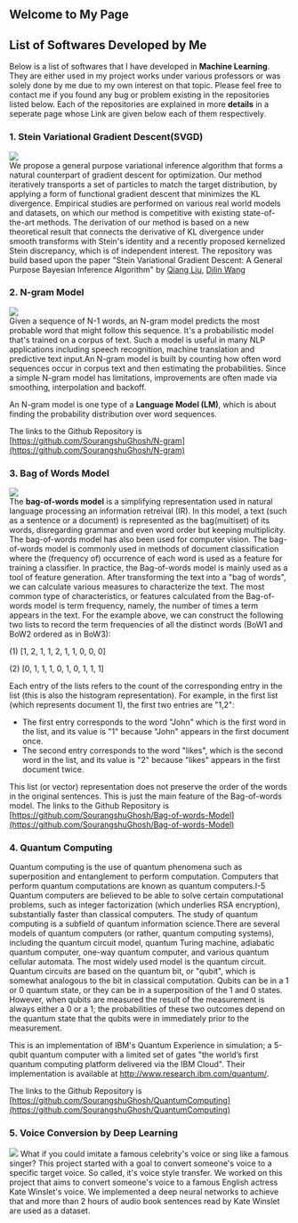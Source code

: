 ## Welcome to My Page

## List of Softwares Developed by Me
Below is a list of softwares that I have developed in **Machine Learning**. They are either used in my project works under various professors or was solely done by me due to my own interest on that topic. Please feel free to contact me if you found any bug or problem existing in the repositories listed below. Each of the repositories are explained in more **details** in a seperate page whose Link are given below each of them respectively.

### 1. **Stein Variational Gradient Descent(SVGD)**

![](https://raw.githubusercontent.com/SourangshuGhosh/SourangshuGhosh.github.io/master/Pictures/SVGD.png)
<br />We propose a general purpose variational inference algorithm that forms a natural counterpart of gradient descent for optimization. Our method iteratively transports a set of particles to match the target distribution, by applying a form of functional gradient descent that minimizes the KL divergence. Empirical studies are performed on various real world models and datasets, on which our method is competitive with existing state-of-the-art methods. The derivation of our method is based on a new theoretical result that connects the derivative of KL divergence under smooth transforms with Stein&#39;s identity and a recently proposed kernelized Stein discrepancy, which is of independent interest. The repository was build based upon the paper &quot;Stein Variational Gradient Descent: A General Purpose Bayesian Inference Algorithm&quot; by [Qiang Liu](https://arxiv.org/search/stat?searchtype=author&amp;query=Liu%2C+Q), [Dilin Wang](https://arxiv.org/search/stat?searchtype=author&amp;query=Wang%2C+D)

### 2. **N-gram Model**

![](https://raw.githubusercontent.com/SourangshuGhosh/SourangshuGhosh.github.io/master/Pictures/NGRAM.png)
<br />Given a sequence of N-1 words, an N-gram model predicts the most probable word that might follow this sequence. It&#39;s a probabilistic model that&#39;s trained on a corpus of text. Such a model is useful in many NLP applications including speech recognition, machine translation and predictive text input.An N-gram model is built by counting how often word sequences occur in corpus text and then estimating the probabilities. Since a simple N-gram model has limitations, improvements are often made via smoothing, interpolation and backoff.

An N-gram model is one type of a **Language Model (LM)**, which is about finding the probability distribution over word sequences.

The links to the Github Repository is [https://github.com/SourangshuGhosh/N-gram](https://github.com/SourangshuGhosh/N-gram)

### 3. **Bag of Words Model**

![](https://raw.githubusercontent.com/SourangshuGhosh/SourangshuGhosh.github.io/master/Pictures/BAGWORDS.png)
<br />The  **bag-of-words model**  is a simplifying representation used in natural language processing an information retreival (IR). In this model, a text (such as a sentence or a document) is represented as the  bag(multiset) of its words, disregarding grammar and even word order but keeping multiplicity. The bag-of-words model has also been used for computer vision. The bag-of-words model is commonly used in methods of document classification where the (frequency of) occurrence of each word is used as a feature for training a classifier. In practice, the Bag-of-words model is mainly used as a tool of feature generation. After transforming the text into a &quot;bag of words&quot;, we can calculate various measures to characterize the text. The most common type of characteristics, or features calculated from the Bag-of-words model is term frequency, namely, the number of times a term appears in the text. For the example above, we can construct the following two lists to record the term frequencies of all the distinct words (BoW1 and BoW2 ordered as in BoW3):

(1) [1, 2, 1, 1, 2, 1, 1, 0, 0, 0]

(2) [0, 1, 1, 1, 0, 1, 0, 1, 1, 1]

Each entry of the lists refers to the count of the corresponding entry in the list (this is also the histogram representation). For example, in the first list (which represents document 1), the first two entries are &quot;1,2&quot;:

- The first entry corresponds to the word &quot;John&quot; which is the first word in the list, and its value is &quot;1&quot; because &quot;John&quot; appears in the first document once.
- The second entry corresponds to the word &quot;likes&quot;, which is the second word in the list, and its value is &quot;2&quot; because &quot;likes&quot; appears in the first document twice.

This list (or vector) representation does not preserve the order of the words in the original sentences. This is just the main feature of the Bag-of-words model.
 The links to the Github Repository is [https://github.com/SourangshuGhosh/Bag-of-words-Model](https://github.com/SourangshuGhosh/Bag-of-words-Model)

###  4. **Quantum Computing**

Quantum computing is the use of quantum phenomena such as superposition and entanglement to perform computation. Computers that perform quantum computations are known as quantum computers.I-5 Quantum computers are believed to be able to solve certain computational problems, such as integer factorization (which underlies RSA encryption), substantially faster than classical computers. The study of quantum computing is a subfield of quantum information science.There are several models of quantum computers (or rather, quantum computing systems), including the quantum circuit model, quantum Turing machine, adiabatic quantum computer, one-way quantum computer, and various quantum cellular automata. The most widely used model is the quantum circuit. Quantum circuits are based on the quantum bit, or "qubit", which is somewhat analogous to the bit in classical computation. Qubits can be in a 1 or 0 quantum state, or they can be in a superposition of the 1 and 0 states. However, when qubits are measured the result of the measurement is always either a 0 or a 1; the probabilities of these two outcomes depend on the quantum state that the qubits were in immediately prior to the measurement.

This is an implementation of IBM's Quantum Experience in simulation; a 5-qubit quantum computer with a limited set of gates "the world’s first quantum computing platform delivered via the IBM Cloud". Their implementation is available at http://www.research.ibm.com/quantum/.

 The links to the Github Repository is [https://github.com/SourangshuGhosh/QuantumComputing](https://github.com/SourangshuGhosh/QuantumComputing)
 
 ### 5. **Voice Conversion by Deep Learning**
 
 ![](https://raw.githubusercontent.com/SourangshuGhosh/SourangshuGhosh.github.io/master/Pictures/KateWinslet.png)
 What if you could imitate a famous celebrity's voice or sing like a famous singer? This project started with a goal to convert someone's voice to a specific target voice. So called, it's voice style transfer. We worked on this project that aims to convert someone's voice to a famous English actress Kate Winslet's voice. We implemented a deep neural networks to achieve that and more than 2 hours of audio book sentences read by Kate Winslet are used as a dataset.
